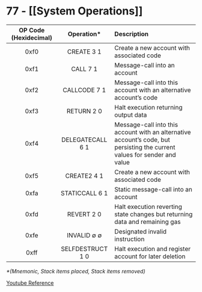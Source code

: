# 77 - [[System Operations]]
| OP Code (Hexidecimal) | Operation\* | Description | 
|:-:|:-:|:-|
|0xf0|CREATE 3 1|Create a new account with associated code|
|0xf1|CALL 7 1|Message-call into an account|
|0xf2|CALLCODE 7 1|Message-call into this account with an alternative account’s code|
|0xf3|RETURN 2 0|Halt execution returning output data|
|0xf4| DELEGATECALL 6 1|Message-call into this account with an alternative account’s code, but persisting the current values for sender and value|
|0xf5|CREATE2 4 1|Create a new account with associated code|
|0xfa|STATICCALL 6 1|Static message-call into an account|
|0xfd|REVERT 2 0|Halt execution reverting state changes but returning data and remaining gas|
|0xfe|INVALID ∅ ∅|Designated invalid instruction|
|0xff|SELFDESTRUCT 1 0|Halt execution and register account for later deletion|

*\*(Mnemonic, Stack items placed, Stack items removed)*

[Youtube Reference](https://youtu.be/MFoxW07ICKs?t=956)
